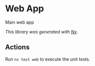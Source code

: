 # Web App
Main web app

_This library was generated with [Nx](https://nx.dev)._

## Actions

Run `nx test web` to execute the unit tests.

